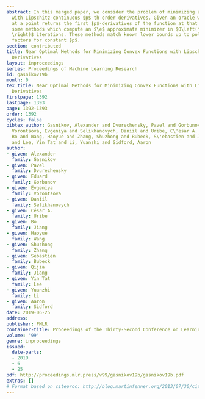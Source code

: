 ```yaml
---
abstract: In this merged paper, we consider the problem of minimizing a convex function
  with Lipschitz-continuous $p$-th order derivatives. Given an oracle which when queried
  at a point returns the first $p$-derivatives of the function at that point we provide
  some methods which compute an $\e$ approximate minimizer in $O\left(\e^{-\frac{2}{3p+1}}
  \right)$ iterations. These methods match known lower bounds up to polylogarithmic
  factors for constant $p$.
section: contributed
title: Near Optimal Methods for Minimizing Convex Functions with Lipschitz $p$-th
  Derivatives
layout: inproceedings
series: Proceedings of Machine Learning Research
id: gasnikov19b
month: 0
tex_title: Near Optimal Methods for Minimizing Convex Functions with Lipschitz $p$-th
  Derivatives
firstpage: 1392
lastpage: 1393
page: 1392-1393
order: 1392
cycles: false
bibtex_author: Gasnikov, Alexander and Dvurechensky, Pavel and Gorbunov, Eduard and
  Vorontsova, Evgeniya and Selikhanovych, Daniil and Uribe, C\'esar A. and Jiang,
  Bo and Wang, Haoyue and Zhang, Shuzhong and Bubeck, S\'ebastien and Jiang, Qijia
  and Lee, Yin Tat and Li, Yuanzhi and Sidford, Aaron
author:
- given: Alexander
  family: Gasnikov
- given: Pavel
  family: Dvurechensky
- given: Eduard
  family: Gorbunov
- given: Evgeniya
  family: Vorontsova
- given: Daniil
  family: Selikhanovych
- given: César A.
  family: Uribe
- given: Bo
  family: Jiang
- given: Haoyue
  family: Wang
- given: Shuzhong
  family: Zhang
- given: Sébastien
  family: Bubeck
- given: Qijia
  family: Jiang
- given: Yin Tat
  family: Lee
- given: Yuanzhi
  family: Li
- given: Aaron
  family: Sidford
date: 2019-06-25
address: 
publisher: PMLR
container-title: Proceedings of the Thirty-Second Conference on Learning Theory
volume: '99'
genre: inproceedings
issued:
  date-parts:
  - 2019
  - 6
  - 25
pdf: http://proceedings.mlr.press/v99/gasnikov19b/gasnikov19b.pdf
extras: []
# Format based on citeproc: http://blog.martinfenner.org/2013/07/30/citeproc-yaml-for-bibliographies/
---
```

